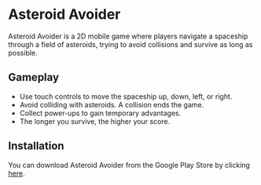 # Asteroid Avoider

Asteroid Avoider is a 2D mobile game where players navigate a spaceship through a field of asteroids, trying to avoid collisions and survive as long as possible.

## Gameplay

- Use touch controls to move the spaceship up, down, left, or right.
- Avoid colliding with asteroids. A collision ends the game.
- Collect power-ups to gain temporary advantages.
- The longer you survive, the higher your score.

## Installation

You can download Asteroid Avoider from the Google Play Store by clicking [here](https://play.google.com/store/apps/details?id=com.CS4750rafaryan.AsteroidAvoider).
